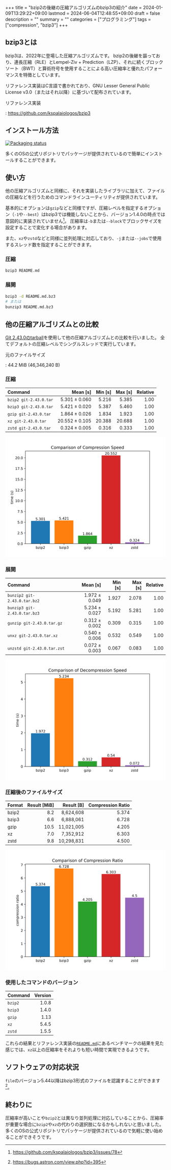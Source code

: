 +++
title = "bzip2の後継の圧縮アルゴリズムのbzip3の紹介"
date = 2024-01-09T13:29:22+09:00
lastmod = 2024-06-04T12:48:55+09:00
draft = false
description = ""
summary = ""
categories = ["プログラミング"]
tags = ["compression", "bzip3"]
+++

## bzip3とは

bzip3は、2022年に登場した圧縮アルゴリズムです。
bzip2の後継を謳っており、連長圧縮（RLE）とLempel-Ziv + Prediction（LZP）、それに続くブロックソート（BWT）と算術符号を使用することによる高い圧縮率と優れたパフォーマンスを特徴としています。

リファレンス実装はC言語で書かれており、GNU Lesser General Public License v3.0（またはそれ以降）に基づいて配布されています。

リファレンス実装

: <https://github.com/kspalaiologos/bzip3>

## インストール方法

[![Packaging status](https://repology.org/badge/vertical-allrepos/bzip3.svg?columns=3)](https://repology.org/project/bzip3/versions)

多くのOSの公式リポジトリでパッケージが提供されているので簡単にインストールすることができます。

## 使い方

他の圧縮アルゴリズムと同様に、それを実装したライブラリに加えて、ファイルの圧縮などを行うためのコマンドラインユーティリティが提供されています。

基本的にオプションは`gzip`などと同様ですが、圧縮レベルを指定するオプション（`-1`や`--best`）はbzip3では機能しないことから、バージョン1.4.0の時点では意図的に実装されていません[^1]。
圧縮率は`-b`または`--block`でブロックサイズを設定することで変化する場合があります。

また、`xz`や`zstd`などと同様に並列処理に対応しており、`-j`または`--jobs`で使用するスレッド数を指定することができます。

### 圧縮

```sh
bzip3 README.md
```

### 展開

```sh
bzip3 -d README.md.bz3
# または
bunzip3 README.md.bz3
```

## 他の圧縮アルゴリズムとの比較

[Git 2.43.0のtarball](https://mirrors.edge.kernel.org/pub/software/scm/git/git-2.43.0.tar.xz)を使用して他の圧縮アルゴリズムとの比較を行いました。
全てデフォルトの圧縮レベルでシングルスレッドで実行しています。

元のファイルサイズ

: 44.2 MiB (46,346,240 B)

### 圧縮

| Command                |       Mean [s] | Min [s] | Max [s] | Relative |
| :--------------------- | -------------: | ------: | ------: | -------: |
| `bzip2 git-2.43.0.tar` |  5.301 ± 0.060 |   5.216 |   5.385 |     1.00 |
| `bzip3 git-2.43.0.tar` |  5.421 ± 0.020 |   5.387 |   5.460 |     1.00 |
| `gzip git-2.43.0.tar`  |  1.864 ± 0.026 |   1.834 |   1.923 |     1.00 |
| `xz git-2.43.0.tar`    | 20.552 ± 0.105 |  20.388 |  20.688 |     1.00 |
| `zstd git-2.43.0.tar`  |  0.324 ± 0.005 |   0.316 |   0.333 |     1.00 |

![圧縮速度の比較](comparison-of-compression-speed.webp)

### 展開

| Command                      |      Mean [s] | Min [s] | Max [s] | Relative |
| :--------------------------- | ------------: | ------: | ------: | -------: |
| `bunzip2 git-2.43.0.tar.bz2` | 1.972 ± 0.049 |   1.927 |   2.078 |     1.00 |
| `bunzip3 git-2.43.0.tar.bz3` | 5.234 ± 0.027 |   5.192 |   5.281 |     1.00 |
| `gunzip git-2.43.0.tar.gz`   | 0.312 ± 0.002 |   0.309 |   0.315 |     1.00 |
| `unxz git-2.43.0.tar.xz`     | 0.540 ± 0.006 |   0.532 |   0.549 |     1.00 |
| `unzstd git-2.43.0.tar.zst`  | 0.072 ± 0.003 |   0.067 |   0.083 |     1.00 |

![展開速度の比較](comparison-of-decompression-speed.webp)

### 圧縮後のファイルサイズ

| Format | Result [MiB] | Result [B] | Compression Ratio |
| :----- | -----------: | ---------: | ----------------: |
| bzip2  |          8.2 |  8,624,608 |             5.374 |
| bzip3  |          6.6 |  6,888,061 |             6.728 |
| gzip   |         10.5 | 11,021,005 |             4.205 |
| xz     |          7.0 |  7,352,912 |             6.303 |
| zstd   |          9.8 | 10,298,831 |             4.500 |

![圧縮比の比較](comparison-of-compression-ratio.webp)

### 使用したコマンドのバージョン

| Command | Version |
| :------ | ------: |
| `bzip2` |   1.0.8 |
| `bzip3` |   1.4.0 |
| `gzip`  |    1.13 |
| `xz`    |   5.4.5 |
| `zstd`  |   1.5.5 |

これらの結果とリファレンス実装の[`README.md`](https://github.com/kspalaiologos/bzip3/blob/1.4.0/README.md)にあるベンチマークの結果を見た感じでは、`xz`以上の圧縮率をそれよりも短い時間で実現できるようです。

## ソフトウェアの対応状況

`file`のバージョン5.44以降はbzip3形式のファイルを認識することができます[^2]。

## 終わりに

圧縮率が高いことや`bzip2`とは異なり並列処理に対応していることから、圧縮率が重要な場合に`bzip2`や`xz`の代わりの選択肢になるかもしれないと思いました。
多くのOSの公式リポジトリでパッケージが提供されているので気軽に使い始めることができそうです。

[^1]: <https://github.com/kspalaiologos/bzip3/issues/78>

[^2]: <https://bugs.astron.com/view.php?id=395>
